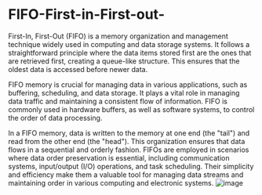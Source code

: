 # FIFO-First-in-First-out-
First-In, First-Out (FIFO) is a memory organization and management technique widely used in computing and data storage systems. It follows a straightforward principle where the data items stored first are the ones that are retrieved first, creating a queue-like structure. This ensures that the oldest data is accessed before newer data.

FIFO memory is crucial for managing data in various applications, such as buffering, scheduling, and data storage. It plays a vital role in managing data traffic and maintaining a consistent flow of information. FIFO is commonly used in hardware buffers, as well as software systems, to control the order of data processing.

In a FIFO memory, data is written to the memory at one end (the "tail") and read from the other end (the "head"). This organization ensures that data flows in a sequential and orderly fashion. FIFOs are employed in scenarios where data order preservation is essential, including communication systems, input/output (I/O) operations, and task scheduling. Their simplicity and efficiency make them a valuable tool for managing data streams and maintaining order in various computing and electronic systems.
![image](https://github.com/SaiNageshyr/FIFO-First-in-First-out-/assets/125950769/02c4d54b-80e5-48f9-9349-ea392e5faf4f)
